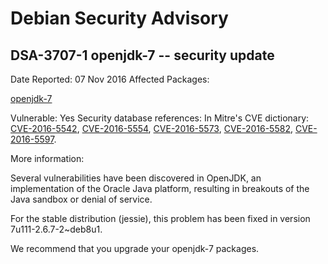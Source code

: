 
Debian Security Advisory
========================


DSA-3707-1 openjdk-7 -- security update
---------------------------------------



Date Reported:
07 Nov 2016
Affected Packages:

[openjdk-7](https://packages.debian.org/src:openjdk-7)

Vulnerable:
Yes
Security database references:
In Mitre's CVE dictionary: [CVE-2016-5542](https://security-tracker.debian.org/tracker/CVE-2016-5542), [CVE-2016-5554](https://security-tracker.debian.org/tracker/CVE-2016-5554), [CVE-2016-5573](https://security-tracker.debian.org/tracker/CVE-2016-5573), [CVE-2016-5582](https://security-tracker.debian.org/tracker/CVE-2016-5582), [CVE-2016-5597](https://security-tracker.debian.org/tracker/CVE-2016-5597).  

More information:

Several vulnerabilities have been discovered in OpenJDK, an
implementation of the Oracle Java platform, resulting in breakouts
of the Java sandbox or denial of service.


For the stable distribution (jessie), this problem has been fixed in
version 7u111-2.6.7-2~deb8u1.


We recommend that you upgrade your openjdk-7 packages.





